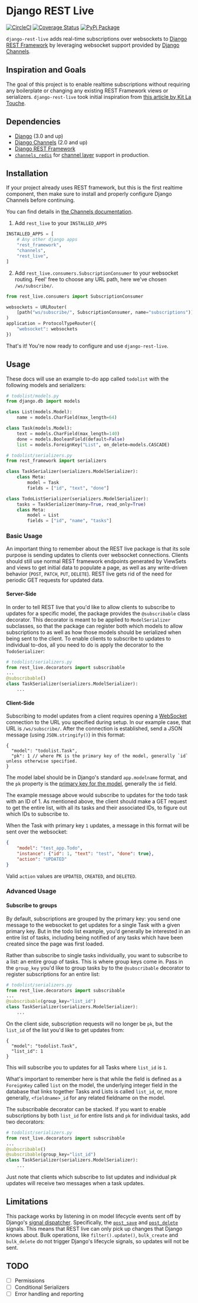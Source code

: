 # Django REST Live

[![CircleCI](https://circleci.com/gh/pennlabs/django-rest-live.svg?style=shield)](https://circleci.com/gh/pennlabs/django-rest-live)
[![Coverage Status](https://codecov.io/gh/pennlabs/django-rest-live/branch/master/graph/badge.svg)](https://codecov.io/gh/pennlabs/django-rest-live)
[![PyPi Package](https://img.shields.io/pypi/v/pypi-project.svg)](https://pypi.org/project/pypi-project/)

`django-rest-live` adds real-time subscriptions over websockets to [Django REST Framework](https://github.com/encode/django-rest-framework)
by leveraging websocket support provided by [Django Channels](https://github.com/django/channels).

## Inspiration and Goals
The goal of this project is to enable realtime subscriptions without requiring any boilerplate or changing
any existing REST Framework views or serializers.
`django-rest-live` took initial inspiration from [this article by Kit La Touche](https://www.oddbird.net/2018/12/12/channels-and-drf/).

## Dependencies
- [Django](https://github.com/django/django/) (3.0 and up)
- [Django Channels](https://github.com/django/channels) (2.0 and up) 
- [Django REST Framework](https://github.com/encode/django-rest-framework/)
- [`channels_redis`](https://github.com/django/channels_redis) for
  [channel layer](https://channels.readthedocs.io/en/latest/topics/channel_layers.html) support in production.

## Installation

If your project already uses REST framework, but this is the first realtime component,
then make sure to install and properly configure Django Channels before continuing.

You can find details in [the Channels documentation](https://channels.readthedocs.io/en/latest/installation.html).

1. Add `rest_live` to your `INSTALLED_APPS`
```python
INSTALLED_APPS = [
    # Any other django apps
    "rest_framework",
    "channels",
    "rest_live",
]
```
    
2. Add `rest_live.consumers.SubscriptionConsumer` to your websocket routing. Feel'
free to choose any URL path, here we've chosen `/ws/subscribe/`. 
```python
from rest_live.consumers import SubscriptionConsumer

websockets = URLRouter(
    [path("ws/subscribe/", SubscriptionConsumer, name="subscriptions")]
)
application = ProtocolTypeRouter({
    "websocket": websockets
})
```

That's it! You're now ready to configure and use `django-rest-live`.

## Usage

These docs will use an example to-do app called `todolist` with the following models and serializers:
```python
# todolist/models.py
from django.db import models

class List(models.Model):
    name = models.CharField(max_length=64)

class Task(models.Model):
    text = models.CharField(max_length=140)
    done = models.BooleanField(default=False)
    list = models.ForeignKey("List", on_delete=models.CASCADE)

# todolist/serializers.py
from rest_framework import serializers

class TaskSerializer(serializers.ModelSerializer):
    class Meta:
        model = Task
        fields = ["id", "text", "done"]

class TodoListSerializer(serializers.ModelSerializer):
    tasks = TaskSerializer(many=True, read_only=True)
    class Meta:
        model = List
        fields = ["id", "name", "tasks"]
```

### Basic Usage

An important thing to remember about the REST live package is that its sole purpose is sending updates to clients
over websocket connections. Clients should still use normal REST framework endpoints generated by ViewSets and views
to get initial data to populate a page, as well as any write-driven behavior (`POST`, `PATCH`, `PUT`, `DELETE`).
REST live gets rid of the need for periodic GET requests for updated data.

#### Server-Side
In order to tell REST live that you'd like to allow clients to subscribe to updates for a specific model, the package
provides the `@subscribable` class decorator. This decorator is meant to be applied to `ModelSerializer` subclasses,
so that the package can register both which models to allow subscriptions to as well as how those models should be
serialized when being sent to the client. To enable clients to subscribe to updates to individual to-dos, all you need
to do is apply the decorator to the `TodoSerializer`:

```python
# todolist/serializers.py
from rest_live.decorators import subscribable
...
@subscribable()
class TaskSerializer(serializers.ModelSerializer):
    ...
```

#### Client-Side
Subscribing to model updates from a client requires opening a [WebSocket](https://developer.mozilla.org/en-US/docs/Web/API/WebSocket)
connection to the URL you specified during setup. In our example case, that URL is `/ws/subscribe/`. After the connection
is established, send a JSON message (using `JSON.stringify()`) in this format:

```json5
{
  "model": "todolist.Task",
  "pk": 1 // where PK is the primary key of the model, generally `id` unless otherwise specified.
}
```

The model label should be in Django's standard `app.modelname` format, and the `pk` property is the [primary key for the
model](https://docs.djangoproject.com/en/3.1/topics/db/queries/#the-pk-lookup-shortcut), generally the `id` field.

The example message above would subscribe to updates for the todo task with an ID of 1. As mentioned above, the client
should make a GET request to get the entire list, with all its tasks and their associated IDs, to figure out which IDs
to subscribe to.

When the Task with primary key `1` updates, a message in this format will be sent over the websocket:

```json
{
    "model": "test_app.Todo",
    "instance": {"id": 1, "text": "test", "done": true},
    "action": "UPDATED"
}
```

Valid `action` values are `UPDATED`, `CREATED`, and `DELETED`.

### Advanced Usage

#### Subscribe to groups
By default, subscriptions are grouped by the primary key: you send one message to the websocket to get updates for
a single Task with a given primary key. But in the todo list example, you'd generally be interested in an entire
list of tasks, including being notified of any tasks which have been created since the page was first loaded.

Rather than subscribe to single tasks individually, you want to subscribe to a list: an entire group of tasks.
This is where group keys come in. Pass in the `group_key` you'd like to group tasks by
to the `@subscribable` decorator to register subscriptions for an entire list:


```python
# todolist/serializers.py
from rest_live.decorators import subscribable
...
@subscribable(group_key="list_id")
class TaskSerializer(serializers.ModelSerializer):
    ...
```

On the client side, subscription requests will no longer be `pk`, but the `list_id` of the list you'd like to get updates
from:

```json5
{
  "model": "todolist.Task",
  "list_id": 1
}
```

This will subscribe you to updates for all Tasks where `list_id` is `1`.

What's important to remember here is that while the field is defined as a `ForeignKey` called `list` on the model,
the underlying integer field in the database that links together Tasks and Lists is called `list_id`, or, more generally,
`<fieldname>_id` for any related fieldname on the model.

The subscribable decorator can be stacked. If you want to enable subscriptions by both `list_id` for entire lists and
`pk` for individual tasks, add two decorators:

```python
# todolist/serializers.py
from rest_live.decorators import subscribable
...
@subscribable()
@subscribable(group_key="list_id")
class TaskSerializer(serializers.ModelSerializer):
    ...
```

Just note that clients which subscribe to list updates and individual pk updates will receive two messages when a task
updates.

## Limitations
This package works by listening in on model lifecycle events sent off by Django's [signal dispatcher](https://docs.djangoproject.com/en/3.1/topics/signals/).
Specifically, the [`post_save`](https://docs.djangoproject.com/en/3.1/ref/signals/#post-save)
and [`post_delete`](https://docs.djangoproject.com/en/3.1/ref/signals/#post-delete) signals. This means that REST live
can only pick up changes that Django knows about. Bulk operations, like `filter().update()`, `bulk_create`
and `bulk_delete` do not trigger Django's lifecycle signals, so updates will not be sent.

## TODO

- [ ] Permissions 
- [ ] Conditional Serializers
- [ ] Error handling and reporting
